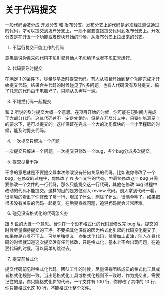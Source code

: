 # 关于代码提交

一般代码会被分成 开发分支 和 发布分支。发布分支上的代码是必须经过测试通过的代码，才可以提交到发布分支上，一般不需要直接提交代码到发布分支上。开发分支是在开发一个功能或者模块开始的时候，从发布分支上拉出来的分支。

1. 不运行提交不能工作的代码

  意思是说你提交的代码不能引起其他人不能编译或者不能正常运行。

2. 代码要及时提交

  在满足 1 的条件下，尽量尽早及时提交代码。有人从项目开始到整个功能完成才开始提交代码，结果合并代码的时候碰见了N多问题。也有人代码没有及时提交，搞了几天的代码由于电脑坏了，只能从头再写一遍。

3. 不堆攒代码一起提交

  和 2 所说的及时提交大概一个意思。在项目开始的时候，你可能在短时间内完成了大部分代码，这些代码并不一定是完整的，但是在开发分支中，只要在能满足 1 的要求下，是可以提交的。这样保证在完成一个大的功能模块的一个小里程碑的时候，能及时提交代码。

4. 一次提交只解决一个问题

  一次提交只解决一个问题。一次提交只修改一个bug，多个bug分成多次提交。
  
5. 提交尽量干净

  干净的意思就是不要提交跟本次修改没有任何关系的代码。比如说你修改了一个bug，在修改的过程中，你修改了 N 多个文件的代码，但最终修改这个 bug 只需要修改一个文件的一行代码，那么只能提交这一行代码，其他在修改 bug 过程中改动的代码不能提交。这样的目的是方便别人 review 代码。别人拿到代码一看，很清晰的看出了你修改了哪一行，增加了什么，删除了什么，很简单明了。如果把很多没有关系的代码一起提交，在后期查找问题，追溯代码就会非常困难。
  
6. 碰见没有格式化的代码怎么办

  跟 5 说的大概一个意思。当你在一个没有格式化的代码里修改完 bug 后，提交的时候尽量保持提交的干净。不要把其他没有的因为格式化引起的代码变化提交了。如果你是在看不下去，可以单独提交一次格式化代码，然后加上备注，别人在看代码的时候就知道这次提交没有任何修改，只是格式化，基本上不会出现问题，在追溯代码的时候，可以简单的跳过去。
  
7. 提交前格式化

  提交代码前记得格式化代码。团队工作的时候，尽量保持团结成员的格式化工具或者格式化规则一致。当出现格式化工具或格式化规则不一致时，作为提交者，需要记住的是，你只能格式化你的代码。一个文件有 100 行，你修改了其中的 10 行，你只能格式化这 10 行，不能格式化整个文件。